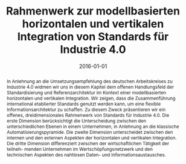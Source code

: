 ---
abstract: In Anlehnung an die Umsetzungsempfehlung des deutschen Arbeitskreises zu
  Industrie 4.0 widmen wir uns in diesem Kapitel dem offenen Handlungsfeld der Standardisierung
  und Referenzarchitektur im Kontext einer modellbasierten horizontalen und vertikalen
  Integration. Wir zeigen, dass die Zusammenführung international etablierter Standards
  genutzt werden kann, um eine flexible Informationsarchitektur zu schaffen. Zu diesem
  Zweck präsentieren wir ein offenes, dreidimensionales Rahmenwerk von Standards für
  Industrie 4.0. Die erste Dimension berücksichtigt die Unterscheidung zwischen den
  unterschiedlichen Ebenen in einem Unternehmen, in Anlehnung an die klassische Automatisierungspyramide.
  Die zweite Dimension unterscheidet zwischen den internen und den externen Aspekten
  der horizontalen und vertikalen Integration. Die dritte Dimension differenziert
  zwischen der wirtschaftlichen Tätigkeit der teilneh- menden Unternehmen im Wertschöpfungsnetzwerk
  und den technischen Aspekten des nahtlosen Daten- und Informationsaustausches.
authors:
- Alexandra Mazak
- Manuel Wimmer
- Christian Huemer
- Gerti Kappel
- Wolfgang Kastner
date: '2016-01-01'
featured: false
publication_types:
- '6'
publishDate: '2016-01-01'
title: Rahmenwerk zur modellbasierten horizontalen und vertikalen Integration von
  Standards für Industrie 4.0
url_pdf: http://link.springer.com/referenceworkentry/10.1007%2F978-3-662-45537-1_94-1
---